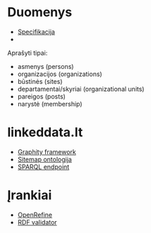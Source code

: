 Duomenys
========

* [Specifikacija](../../wiki)
* [Pavyzdžiai]: (datasets/LTLOD%20examples.ttl)

Aprašyti tipai:
* asmenys (persons)
* organizacijos (organizations)
* būstinės (sites)
* departamentai/skyriai (organizational units)
* pareigos (posts)
* narystė (membership)

linkeddata.lt
=============

* [Graphity framework](http://graphity.org)
* [Sitemap ontologija](src/main/resources/lt/linkeddata/vocabulary/ltlod.ttl)
* [SPARQL endpoint](http://dydra.com/graphity/lithuanian-politics)

Įrankiai
========
* [OpenRefine](https://github.com/OpenRefine/OpenRefine)
* [RDF validator](http://www.rdfabout.com/demo/validator/)